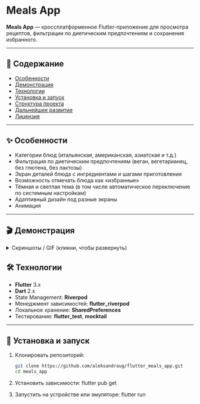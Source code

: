 # Meals App

**Meals App** — кроссплатформенное Flutter-приложение для просмотра рецептов, фильтрации по диетическим предпочтениям и сохранения избранного.

---

## 📌 Содержание

- [Особенности](#-особенности)  
- [Демонстрация](#-демонстрация)  
- [Технологии](#-технологии)  
- [Установка и запуск](#-установка-и-запуск)  
- [Структура проекта](#-структура-проекта)  
- [Дальнейшее развитие](#-дальнейшее-развитие)  
- [Лицензия](#-лицензия)

---

## ✨ Особенности

- Категории блюд (итальянская, американская, азиатская и т.д.)  
- Фильтрация по диетическим предпочтениям (веган, вегетарианец, без глютена, без лактозы)  
- Экран деталей блюда с ингредиентами и шагами приготовления  
- Возможность отмечать блюда как «избранные»  
- Тёмная и светлая тема (в том числе автоматическое переключение по системным настройкам)  
- Адаптивный дизайн под разные экраны
- Анимация 

---

## 🎬 Демонстрация

<details>
<summary>Скриншоты / GIF (кликни, чтобы развернуть)</summary>

![Категории блюд](assets/images/categories.png)  
![Список фильтров](assets/images/filters.png)  
![Детали блюда](assets/images/meal_details.png)  
![Избранное](assets/images/favorites.png)  

</details>


## 🛠 Технологии

- **Flutter** 3.x  
- **Dart** 2.x  
- State Management: **Riverpod**  
- Менеджмент зависимостей: **flutter_riverpod**  
- Локальное хранение: **SharedPreferences**  
- Тестирование: **flutter_test**, **mocktail**  

---

## 🚀 Установка и запуск

1. Клонировать репозиторий:
   ```bash
   git clone https://github.com/aleksandraug/flutter_meals_app.git
   cd meals_app

2. Установить зависимости:
   flutter pub get


3. Запустить на устройстве или эмуляторе:
   flutter run